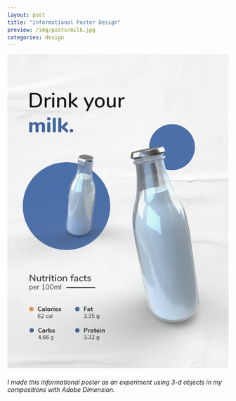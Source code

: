 ```yaml
---
layout: post
title: "Informational Poster Design"
preview: /img/posts/milk.jpg
categories: design
---
```


![Human Robots](/img/posts/milk.jpg) <br> 
###### I made this informational poster as an experiment using 3-d objects in my compositions with Adobe Dimension.